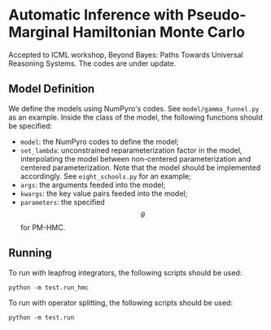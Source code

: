 # Automatic Inference with Pseudo-Marginal Hamiltonian Monte Carlo

Accepted to ICML workshop, Beyond Bayes: Paths Towards Universal Reasoning Systems. The codes are under update. 

## Model Definition

We define the models using NumPyro's codes. See `model/gamma_funnel.py` as an example. Inside the class of the model, the following functions should be specified:

* `model`: the NumPyro codes to define the model;
* `set_lambda`: unconstrained reparameterization factor in the model, interpolating the model between non-centered parameterization and centered parameterization. Note that the model should be implemented accordingly. See `eight_schools.py` for an example;
* `args`: the arguments feeded into the model;
* `kwargs`: the key value pairs feeded into the model;
* `parameters`: the specified $$\theta$$ for PM-HMC.

## Running

To run with leapfrog integrators, the following scripts should be used:

``
python -m test.run_hmc 
``

To run with operator splitting, the following scripts should be used:

``
python -m test.run
``